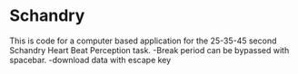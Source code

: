 # Schandry
This is code for a computer based application for the 25-35-45 second Schandry Heart Beat Perception task. 
-Break period can be bypassed with spacebar. 
-download data with escape key
